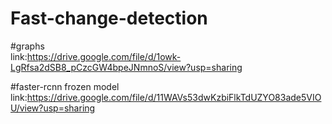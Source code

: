 # Fast-change-detection



#graphs  <br/>
link:https://drive.google.com/file/d/1owk-LgRfsa2dSB8_pCzcGW4bpeJNmnoS/view?usp=sharing

#faster-rcnn frozen model <br/>
link:https://drive.google.com/file/d/11WAVs53dwKzbiFlkTdUZYO83ade5VIOU/view?usp=sharing
